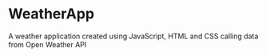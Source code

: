 # WeatherApp
 A weather application created using JavaScript, HTML and CSS calling data from Open Weather API 
